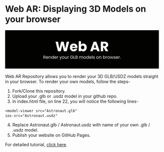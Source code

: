# Web AR: Displaying 3D Models on your browser
![banner](https://raw.githubusercontent.com/lightlessdays/remotehost/main/galaxyshooter2d/Your%20paragraph%20text.png)

Web AR Repository allows you to render your 3D GLB/USDZ models straight in your browser. To render your own models, follow the steps-

1. Fork/Clone this repository.
2. Upload your .glb or .usdz model in your github repo.
3. In index.html file, on line 22, you will notice the following lines-
```
<model-viewer src="Astronaut.glb"                  
ios-src="Astronaut.usdz"
```
4. Replace Astronaut.glb / Astronaut.usdz with name of your own .glb / .usdz model.
5. Publish your website on GitHub Pages.

For detailed tutorial, [click here](https://medium.com/@lightlessdays/how-to-create-and-deploy-your-own-webar-within-5-minutes-4aa2e0278b81).
